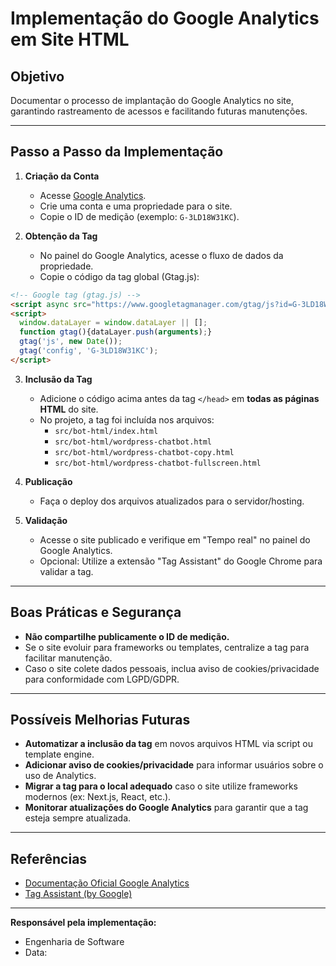 # Implementação do Google Analytics em Site HTML

## Objetivo
Documentar o processo de implantação do Google Analytics no site, garantindo rastreamento de acessos e facilitando futuras manutenções.

---

## Passo a Passo da Implementação

1. **Criação da Conta**
   - Acesse [Google Analytics](https://analytics.google.com/).
   - Crie uma conta e uma propriedade para o site.
   - Copie o ID de medição (exemplo: `G-3LD18W31KC`).

2. **Obtenção da Tag**
   - No painel do Google Analytics, acesse o fluxo de dados da propriedade.
   - Copie o código da tag global (Gtag.js):

```html
<!-- Google tag (gtag.js) -->
<script async src="https://www.googletagmanager.com/gtag/js?id=G-3LD18W31KC"></script>
<script>
  window.dataLayer = window.dataLayer || [];
  function gtag(){dataLayer.push(arguments);}
  gtag('js', new Date());
  gtag('config', 'G-3LD18W31KC');
</script>
```

3. **Inclusão da Tag**
   - Adicione o código acima antes da tag `</head>` em **todas as páginas HTML** do site.
   - No projeto, a tag foi incluída nos arquivos:
     - `src/bot-html/index.html`
     - `src/bot-html/wordpress-chatbot.html`
     - `src/bot-html/wordpress-chatbot-copy.html`
     - `src/bot-html/wordpress-chatbot-fullscreen.html`

4. **Publicação**
   - Faça o deploy dos arquivos atualizados para o servidor/hosting.

5. **Validação**
   - Acesse o site publicado e verifique em "Tempo real" no painel do Google Analytics.
   - Opcional: Utilize a extensão "Tag Assistant" do Google Chrome para validar a tag.

---

## Boas Práticas e Segurança
- **Não compartilhe publicamente o ID de medição.**
- Se o site evoluir para frameworks ou templates, centralize a tag para facilitar manutenção.
- Caso o site colete dados pessoais, inclua aviso de cookies/privacidade para conformidade com LGPD/GDPR.

---

## Possíveis Melhorias Futuras
- **Automatizar a inclusão da tag** em novos arquivos HTML via script ou template engine.
- **Adicionar aviso de cookies/privacidade** para informar usuários sobre o uso de Analytics.
- **Migrar a tag para o local adequado** caso o site utilize frameworks modernos (ex: Next.js, React, etc.).
- **Monitorar atualizações do Google Analytics** para garantir que a tag esteja sempre atualizada.

---

## Referências
- [Documentação Oficial Google Analytics](https://support.google.com/analytics/answer/1008080?hl=pt-BR)
- [Tag Assistant (by Google)](https://chrome.google.com/webstore/detail/tag-assistant-legacy-by-goo/)

---

**Responsável pela implementação:**
- Engenharia de Software
- Data: <!-- Atualize com a data da implantação --> 